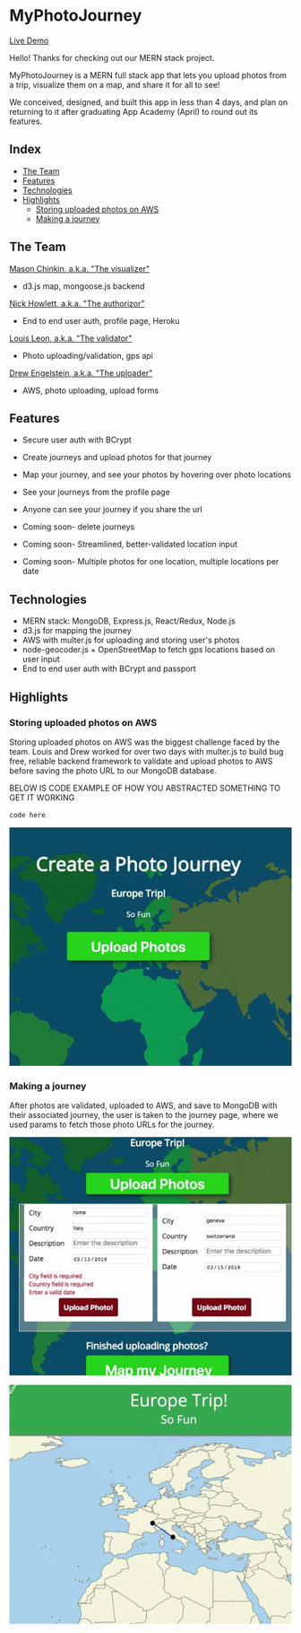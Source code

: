 # MyPhotoJourney

[Live Demo](https://myphotojourney.herokuapp.com "MyPhotoJourney")

Hello! Thanks for checking out our MERN stack project.

MyPhotoJourney is a MERN full stack app that lets you upload photos from a trip, visualize them on a map, and share it for all to see!

We conceived, designed, and built this app in less than 4 days, and plan on returning to it after graduating App Academy (April) to round out its features.

## Index

* [The Team](https://github.com/MasonChinkin/MyPhotoJourney/blob/master/README.md#The-Team)
* [Features](https://github.com/MasonChinkin/MyPhotoJourney/blob/master/README.md#features)
* [Technologies](https://github.com/MasonChinkin/MyPhotoJourney/blob/master/README.md#technologies)
* [Highlights](https://github.com/MasonChinkin/MyPhotoJourney/blob/master/README.md#highlights)
  * [Storing uploaded photos on AWS](https://github.com/MasonChinkin/MyPhotoJourney/blob/master/README.md#Storing-uploaded-photos-on-AWS)
  * [Making a journey](https://github.com/MasonChinkin/MyPhotoJourney/blob/master/README.md#Making-a-journey)
  
## The Team

[Mason Chinkin, a.k.a. "The visualizer"](https://github.com/MasonChinkin)
* d3.js map, mongoose.js backend

[Nick Howlett, a.k.a. "The authorizor"](https://github.com/Nick-Howlett)
* End to end user auth, profile page, Heroku

[Louis Leon, a.k.a. "The validator"](https://github.com/Louis-C-Leon)
* Photo uploading/validation, gps api

[Drew Engelstein, a.k.a. "The uploader"](https://github.com/ase1210)
* AWS, photo uploading, upload forms
  
## Features

* Secure user auth with BCrypt
* Create journeys and upload photos for that journey
* Map your journey, and see your photos by hovering over photo locations
* See your journeys from the profile page
* Anyone can see your journey if you share the url

* Coming soon- delete journeys
* Coming soon- Streamlined, better-validated location input
* Coming soon- Multiple photos for one location, multiple locations per date

## Technologies

* MERN stack: MongoDB, Express.js, React/Redux, Node.js
* d3.js for mapping the journey
* AWS with multer.js for uploading and storing user's photos
* node-geocoder.js + OpenStreetMap to fetch gps locations based on user input
* End to end user auth with BCrypt and passport

## Highlights

### Storing uploaded photos on AWS
Storing uploaded photos on AWS was the biggest challenge faced by the team. Louis and Drew worked for over two days with multer.js to build bug free, reliable backend framework to validate and upload photos to AWS before saving the photo URL to our MongoDB database.

BELOW IS CODE EXAMPLE OF HOW YOU ABSTRACTED SOMETHING TO GET IT WORKING

```Javascript
code here
```

![](https://github.com/MasonChinkin/MyPhotoJourney/blob/dev/frontend/public/photoJourneyPhotoUpload.gif?raw=true)

### Making a journey
After photos are validated, uploaded to AWS, and save to MongoDB with their associated journey, the user is taken to the journey page, where we used params to fetch those photo URLs for the journey.

![](https://github.com/MasonChinkin/MyPhotoJourney/blob/dev/frontend/public/photoJourneyUploadToMap.gif?raw=true)

![](https://github.com/MasonChinkin/MyPhotoJourney/blob/dev/frontend/public/photoJourneyMapMousover.gif?raw=true)
